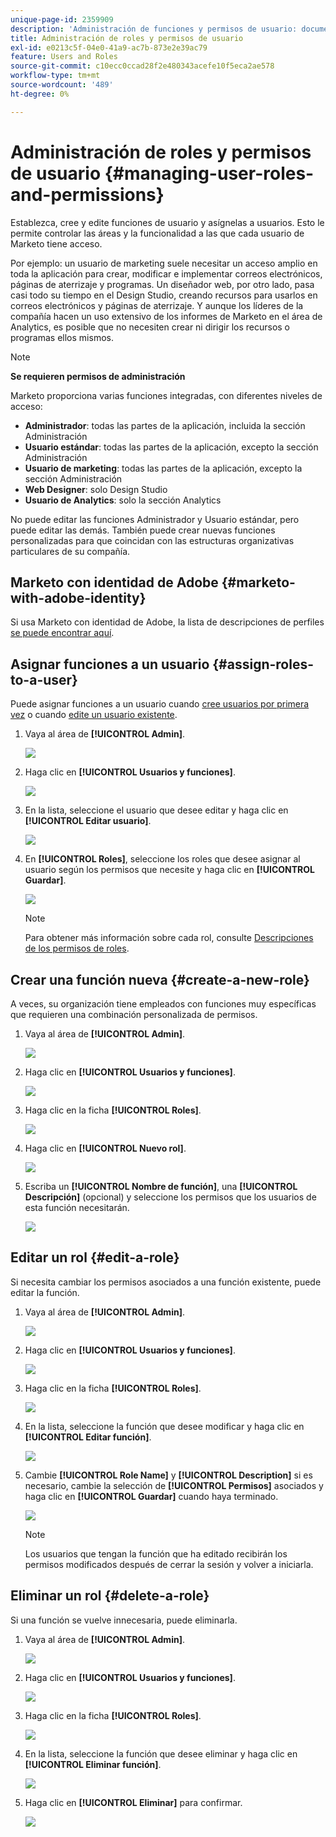 ```yaml
---
unique-page-id: 2359909
description: 'Administración de funciones y permisos de usuario: documentos de Marketo, documentación del producto'
title: Administración de roles y permisos de usuario
exl-id: e0213c5f-04e0-41a9-ac7b-873e2e39ac79
feature: Users and Roles
source-git-commit: c10ecc0ccad28f2e480343acefe10f5eca2ae578
workflow-type: tm+mt
source-wordcount: '489'
ht-degree: 0%

---
```


# Administración de roles y permisos de usuario {#managing-user-roles-and-permissions}

Establezca, cree y edite funciones de usuario y asígnelas a usuarios. Esto le permite controlar las áreas y la funcionalidad a las que cada usuario de Marketo tiene acceso.

Por ejemplo: un usuario de marketing suele necesitar un acceso amplio en toda la aplicación para crear, modificar e implementar correos electrónicos, páginas de aterrizaje y programas. Un diseñador web, por otro lado, pasa casi todo su tiempo en el Design Studio, creando recursos para usarlos en correos electrónicos y páginas de aterrizaje. Y aunque los líderes de la compañía hacen un uso extensivo de los informes de Marketo en el área de Analytics, es posible que no necesiten crear ni dirigir los recursos o programas ellos mismos.

>[!NOTE]
>
>**Se requieren permisos de administración**

Marketo proporciona varias funciones integradas, con diferentes niveles de acceso:

* **Administrador**: todas las partes de la aplicación, incluida la sección Administración
* **Usuario estándar**: todas las partes de la aplicación, excepto la sección Administración
* **Usuario de marketing**: todas las partes de la aplicación, excepto la sección Administración
* **Web Designer**: solo Design Studio
* **Usuario de Analytics**: solo la sección Analytics

No puede editar las funciones Administrador y Usuario estándar, pero puede editar las demás. También puede crear nuevas funciones personalizadas para que coincidan con las estructuras organizativas particulares de su compañía.

## Marketo con identidad de Adobe {#marketo-with-adobe-identity}

Si usa Marketo con identidad de Adobe, la lista de descripciones de perfiles [se puede encontrar aquí](/help/marketo/product-docs/administration/marketo-with-adobe-identity/adobe-identity-management-overview.md#profile-levels).

## Asignar funciones a un usuario {#assign-roles-to-a-user}

Puede asignar funciones a un usuario cuando [cree usuarios por primera vez](/help/marketo/product-docs/administration/users-and-roles/create-delete-edit-and-change-a-user-role.md) o cuando [edite un usuario existente](/help/marketo/product-docs/administration/users-and-roles/managing-marketo-users.md).

1. Vaya al área de **[!UICONTROL Admin]**.

   ![](assets/managing-user-roles-and-permissions-1.png)

1. Haga clic en **[!UICONTROL Usuarios y funciones]**.

   ![](assets/managing-user-roles-and-permissions-2.png)

1. En la lista, seleccione el usuario que desee editar y haga clic en **[!UICONTROL Editar usuario]**.

   ![](assets/managing-user-roles-and-permissions-3.png)

1. En **[!UICONTROL Roles]**, seleccione los roles que desee asignar al usuario según los permisos que necesite y haga clic en **[!UICONTROL Guardar]**.

   ![](assets/managing-user-roles-and-permissions-4.png)

   >[!NOTE]
   >
   >Para obtener más información sobre cada rol, consulte [Descripciones de los permisos de roles](/help/marketo/product-docs/administration/users-and-roles/descriptions-of-role-permissions.md).

## Crear una función nueva {#create-a-new-role}

A veces, su organización tiene empleados con funciones muy específicas que requieren una combinación personalizada de permisos.

1. Vaya al área de **[!UICONTROL Admin]**.

   ![](assets/managing-user-roles-and-permissions-5.png)

1. Haga clic en **[!UICONTROL Usuarios y funciones]**.

   ![](assets/managing-user-roles-and-permissions-6.png)

1. Haga clic en la ficha **[!UICONTROL Roles]**.

   ![](assets/managing-user-roles-and-permissions-7.png)

1. Haga clic en **[!UICONTROL Nuevo rol]**.

   ![](assets/managing-user-roles-and-permissions-8.png)

1. Escriba un **[!UICONTROL Nombre de función]**, una **[!UICONTROL Descripción]** (opcional) y seleccione los permisos que los usuarios de esta función necesitarán.

   ![](assets/managing-user-roles-and-permissions-9.png)

## Editar un rol {#edit-a-role}

Si necesita cambiar los permisos asociados a una función existente, puede editar la función.

1. Vaya al área de **[!UICONTROL Admin]**.

   ![](assets/managing-user-roles-and-permissions-10.png)

1. Haga clic en **[!UICONTROL Usuarios y funciones]**.

   ![](assets/managing-user-roles-and-permissions-11.png)

1. Haga clic en la ficha **[!UICONTROL Roles]**.

   ![](assets/managing-user-roles-and-permissions-12.png)

1. En la lista, seleccione la función que desee modificar y haga clic en **[!UICONTROL Editar función]**.

   ![](assets/managing-user-roles-and-permissions-13.png)

1. Cambie **[!UICONTROL Role Name]** y **[!UICONTROL Description]** si es necesario, cambie la selección de **[!UICONTROL Permisos]** asociados y haga clic en **[!UICONTROL Guardar]** cuando haya terminado.

   ![](assets/managing-user-roles-and-permissions-14.png)

   >[!NOTE]
   >
   >Los usuarios que tengan la función que ha editado recibirán los permisos modificados después de cerrar la sesión y volver a iniciarla.

## Eliminar un rol {#delete-a-role}

Si una función se vuelve innecesaria, puede eliminarla.

1. Vaya al área de **[!UICONTROL Admin]**.

   ![](assets/managing-user-roles-and-permissions-15.png)

1. Haga clic en **[!UICONTROL Usuarios y funciones]**.

   ![](assets/managing-user-roles-and-permissions-16.png)

1. Haga clic en la ficha **[!UICONTROL Roles]**.

   ![](assets/managing-user-roles-and-permissions-17.png)

1. En la lista, seleccione la función que desee eliminar y haga clic en **[!UICONTROL Eliminar función]**.

   ![](assets/managing-user-roles-and-permissions-18.png)

1. Haga clic en **[!UICONTROL Eliminar]** para confirmar.

   ![](assets/managing-user-roles-and-permissions-19.png)
